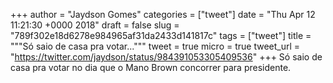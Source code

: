 
+++
author = "Jaydson Gomes"
categories = ["tweet"]
date = "Thu Apr 12 11:21:30 +0000 2018"
draft = false
slug = "789f302e18d6278e984965af31da2433d141817c"
tags = ["tweet"]
title = """Só saio de casa pra votar..."""
tweet = true
micro = true
tweet_url = "https://twitter.com/jaydson/status/984391053305409536"
+++
Só saio de casa pra votar no dia que o Mano Brown concorrer para presidente.
